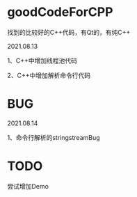 # goodCodeForCPP
找到的比较好的C++代码，有Qt的，有纯C++

2021.08.13

1、C++中增加线程池代码

2、C++中增加解析命令行代码

# BUG

2021.08.14

1、命令行解析的stringstreamBug

# TODO
尝试增加Demo
